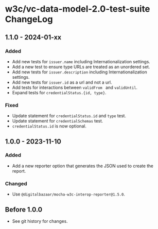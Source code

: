<!--
Copyright 2024 Digital Bazaar, Inc.

SPDX-License-Identifier: LicenseRef-w3c-3-clause-bsd-license-2008 OR LicenseRef-w3c-test-suite-license-2023
-->

# w3c/vc-data-model-2.0-test-suite ChangeLog

## 1.1.0 - 2024-01-xx

### Added
- Add new tests for `issuer.name` including Internationalization settings.
- Add a new test to ensure type URLs are treated as an unordered set.
- Add new tests for `issuer.description` including Internationalization settings.
- Add new tests for `issuer.id` as a url and not a url.
- Add tests for interactions between `validFrom ` and `validUntil`.
- Expand tests for `credentialStatus.{id, type}`.

### Fixed
- Update statement for `credentialStatus.id` and `type` test.
- Update statement for `credentialSchemas` test.
- `credentialStatus.id` is now optional.

## 1.0.0 - 2023-11-10

### Added
- Add a new reporter option that generates the JSON used to create the report.

### Changed
- Use `@digitalbazaar/mocha-w3c-interop-reporter@1.5.0`.

## Before 1.0.0

- See git history for changes.
